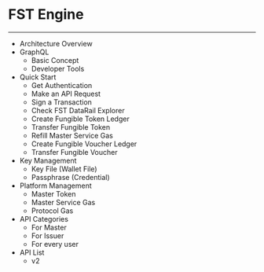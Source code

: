# FST Engine

---

- Architecture Overview
- GraphQL
  - Basic Concept
  - Developer Tools
- Quick Start
  - Get Authentication
  - Make an API Request
  - Sign a Transaction
  - Check FST DataRail Explorer
  - Create Fungible Token Ledger
  - Transfer Fungible Token
  - Refill Master Service Gas
  - Create Fungible Voucher Ledger
  - Transfer Fungible Voucher
- Key Management
  - Key File (Wallet File)
  - Passphrase (Credential)
- Platform Management
  - Master Token
  - Master Service Gas
  - Protocol Gas
- API Categories
  - For Master
  - For Issuer
  - For every user
- API List
  - v2